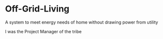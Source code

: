 # Off-Grid-Living
A system to meet energy needs of home without drawing power from utility

I was the Project Manager of the tribe
